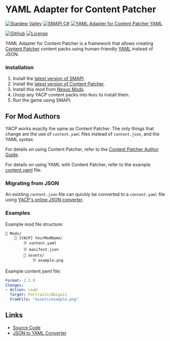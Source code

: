 ﻿# YAML Adapter for Content Patcher

[![Stardew Valley](https://custom-icon-badges.demolab.com/badge/Stardew_Valley-FFD58E.svg?logo=stardewvalley)](https://stardewvalleywiki.com/Stardew_Valley)
[![SMAPI C#](https://custom-icon-badges.demolab.com/badge/SMAPI-C%23-%23239120.svg?logo=smapi)](https://stardewvalleywiki.com/Modding:Modder_Guide/Get_Started)
[![YAML Adapter for Content Patcher YAML](https://custom-icon-badges.demolab.com/badge/YAML_Adapter_for_Content_Patcher-YAML-CB171E.svg?logo=smapi)](https://github.com/linkoid/Stardew.YetAnother.ContentPatcher)

[![GitHub](https://img.shields.io/badge/GitHub-%23121011.svg?logo=github&logoColor=white)](https://github.com/linkoid/Stardew.YetAnother.ContentPatcher)
[![License](https://img.shields.io/github/license/linkoid/Stardew.YetAnother.ContentPatcher)](https://github.com/linkoid/Stardew.YetAnother.ContentPatcher/tree/main?tab=MIT-1-ov-file)


YAML Adapter for Content Patcher is a framework that allows creating [Content Patcher](https://www.nexusmods.com/stardewvalley/mods/1915) content packs using human-friendly [YAML](https://yaml.org/) instead of JSON.

### Installation
1. Install the [latest version of SMAPI](https://smapi.io/).
2. Install the [latest version of Content Patcher](https://www.nexusmods.com/stardewvalley/mods/1915).
3. Install this mod from [Nexus Mods](https://www.nexusmods.com/stardewvalley/mods/0).
4. Unzip any YACP content packs into `Mods` to install them.
5. Run the game using SMAPI.


## For Mod Authors
YACP works exactly the same as Content Patcher. The only things that change
are the use of `content.yaml` files instead of `content.json`, and the YAML syntax.

For details on using Content Patcher, refer to the [Content Patcher Author Guide](https://github.com/Pathoschild/StardewMods/blob/stable/ContentPatcher/docs/author-guide.md).

For details on using YAML with Content Patcher, refer to the example [content.yaml](https://github.dev/linkoid/Stardew.YetAnother.ContentPatcher/blob/main/YetAnother.ContentPatcher.Tests.Content/content.yaml) file.

### Migrating from JSON
An existing `content.json` file can quickly be converted to a `content.yaml` file
using [YACP's online JSON converter](https://linkoid.github.io/Stardew.YetAnother.ContentPatcher/converter).

### Examples
Example mod file structure:
```
📁 Mods/
    📁 [YACP] YourModName/
        🗎 content.yaml
        ﻿﻿🗎 manifest.json
        📁 assets/
            🗎 example.png
```

Example content.yaml file:
```yaml
Format: 2.3.0
Changes:
- Action: Load
  Target: Portraits/Abigail
  FromFile: "assets/example.png"
```


## Links
* [Source Code](https://github.com/linkoid/Stardew.YetAnother.ContentPatcher)
* [JSON to YAML Converter](https://linkoid.github.io/Stardew.YetAnother.ContentPatcher/converter)
